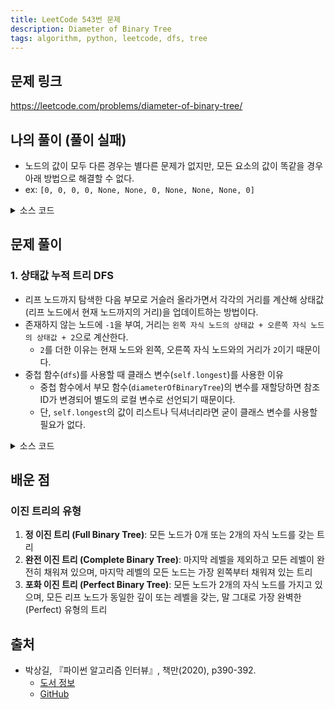 ```yaml
---
title: LeetCode 543번 문제
description: Diameter of Binary Tree
tags: algorithm, python, leetcode, dfs, tree
---
```


## 문제 링크

https://leetcode.com/problems/diameter-of-binary-tree/

## 나의 풀이 (풀이 실패)

- 노드의 값이 모두 다른 경우는 별다른 문제가 없지만, 모든 요소의 값이 똑같을 경우 아래 방법으로 해결할 수 없다.
- ex: `[0, 0, 0, 0, None, None, 0, None, None, None, 0]`

<details>
<summary>소스 코드</summary>
<div markdown="1">

```python
class TreeNode:
    def __init__(self, val=0, left=None, right=None):
        self.val = val
        self.left = left
        self.right = right


class MySolution1:
    def diameterOfBinaryTree(self, root: TreeNode) -> int:
        # 리프 노드까지의 모든 경로를 routes 리스트에 저장
        def dfs(tree, curr_route):
            if not tree:
                if curr_route not in routes:
                    routes.append(curr_route)
                return

            appended_route = curr_route[:]
            appended_route.append(tree.val)
            dfs(tree.left, appended_route)
            dfs(tree.right, appended_route)

        routes = []
        dfs(root, [])

        max_length = 0
        # routes에 존재하는 모든 리프 노드까지의 경로끼리 비교,
        # 요소의 값이 달라지는 순간부터 이후의 모든 값의 개수를 합산하면
        # 두 리프 노드의 길이(length)가 됨
        for i in range(len(routes)):
            for j in range(i, len(routes)):
                a, b = routes[i], routes[j]
                print(a, b)

                for k in range(min(len(a), len(b))):
                    if a[k] != b[k]:
                        length = (len(a) - k) + (len(b) - k)
                        max_length = max(max_length, length)
                # 리프 노드가 하나만 있을 경우를 위해
                # 두 노드의 최대 거리를 계산
                # ex: [1, 2]
                length = max(len(a), len(b)) - min(len(a), len(b))
                max_length = max(max_length, length)
        return max_length
```

</div>
</details>

## 문제 풀이

### 1. 상태값 누적 트리 DFS

- 리프 노드까지 탐색한 다음 부모로 거슬러 올라가면서 각각의 거리를 계산해 상태값(리프 노드에서 현재 노드까지의 거리)을 업데이트하는 방법이다.
- 존재하지 않는 노드에 `-1`을 부여, 거리는 `왼쪽 자식 노드의 상태값 + 오른쪽 자식 노드의 상태값 + 2`으로 계산한다.
  - `2`를 더한 이유는 현재 노드와 왼쪽, 오른쪽 자식 노드와의 거리가 `2`이기 때문이다.
- 중첩 함수(`dfs`)를 사용할 때 클래스 변수(`self.longest`)를 사용한 이유
  - 중첩 함수에서 부모 함수(`diameterOfBinaryTree`)의 변수를 재할당하면 참조 ID가 변경되어 별도의 로컬 변수로 선언되기 때문이다.
  - 단, `self.longest`의 값이 리스트나 딕셔너리라면 굳이 클래스 변수를 사용할 필요가 없다.

<details>
<summary>소스 코드</summary>
<div markdown="1">

```python
class TreeNode:
    def __init__(self, val=0, left=None, right=None):
        self.val = val
        self.left = left
        self.right = right

        
class Solution1:
    longest: int = 0

    def diameterOfBinaryTree(self, root: TreeNode) -> int:
        def dfs(node: TreeNode) -> int:
            # 존재하지 않는 노드의 상태값은 -1
            if not node:
                return -1

            # 왼쪽, 오른쪽의 각 리프 노드까지 탐색
            left = dfs(node.left)
            right = dfs(node.right)

            # 가장 긴 경로
            self.longest = max(self.longest, left + right + 2)

            # 상태값
            return max(left, right) + 1

        dfs(root)
        return self.longest
```

</div>
</details>

## 배운 점

### 이진 트리의 유형

1. **정 이진 트리 (Full Binary Tree)**: 모든 노드가 0개 또는 2개의 자식 노드를 갖는 트리
2. **완전 이진 트리 (Complete Binary Tree)**: 마지막 레벨을 제외하고 모든 레벨이 완전히 채워져 있으며, 마지막 레벨의 모든 노드는 가장 왼쪽부터 채워져 있는 트리
3. **포화 이진 트리 (Perfect Binary Tree)**: 모든 노드가 2개의 자식 노드를 가지고 있으며, 모든 리프 노드가 동일한 깊이 또는 레벨을 갖는, 말 그대로 가장 완벽한(Perfect) 유형의 트리

## 출처

- 박상길, 『파이썬 알고리즘 인터뷰』, 책만(2020), p390-392.
  - [도서 정보](https://www.onlybook.co.kr/entry/algorithm-interview)
  - [GitHub](https://github.com/onlybooks/algorithm-interview)
